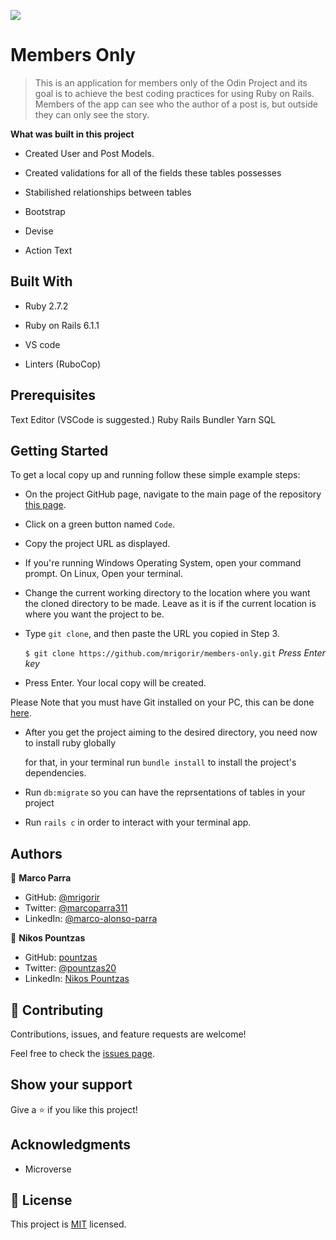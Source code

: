 ![](https://img.shields.io/badge/Microverse-blueviolet)

# Members Only

> This is an application for members only of the Odin Project and its goal is to achieve the best coding practices for using Ruby on Rails. Members of the app can see who the author of a post is, but outside they can only see the story.
  
**What was built in this project**

- Created User and Post Models.

- Created validations for all of the fields these tables possesses

- Stabilished relationships between tables

- Bootstrap

- Devise

- Action Text

## Built With

- Ruby 2.7.2

- Ruby on Rails 6.1.1

- VS code

- Linters (RuboCop)


## Prerequisites

Text Editor (VSCode is suggested.) Ruby Rails Bundler Yarn SQL


## Getting Started

To get a local copy up and running follow these simple example steps:

- On the project GitHub page, navigate to the main page of the repository [this page](https://github.com/mrigorir/members-only.git).

- Click on a green button named `Code`.

- Copy the project URL as displayed.

- If you're running Windows Operating System, open your command prompt. On Linux, Open your terminal.

- Change the current working directory to the location where you want the cloned directory to be made. Leave as it is if the current location is where you want the project to be.

- Type `git clone`, and then paste the URL you copied in Step 3.<br>

  `$ git clone https://github.com/mrigorir/members-only.git` <em>Press Enter key</em><br>

- Press Enter. Your local copy will be created.

Please Note that you must have Git installed on your PC, this can be done [here](https://gist.github.com/derhuerst/1b15ff4652a867391f03).

- After you get the project aiming to the desired directory, you need now to install ruby globally
  
  for that, in your terminal run `bundle install` to install the project's dependencies.

- Run `db:migrate` so you can have the reprsentations of tables in your project

- Run `rails c` in order to interact with your terminal app.

## Authors

👤 **Marco Parra**

- GitHub: [@mrigorir](https://github.com/mrigorir)
- Twitter: [@marcoparra311](https://twitter.com/marcoparra311)
- LinkedIn: [@marco-alonso-parra](https://www.linkedin.com/in/marco-alonso-parra/)


👤 **Nikos Pountzas**

- GitHub: [pountzas](https://github.com/pountzas)
- Twitter: [@pountzas20](https://twitter.com/pountzas20)
- LinkedIn: [Nikos Pountzas](https://www.linkedin.com/in/nikos-pountzas/)

## 🤝 Contributing

Contributions, issues, and feature requests are welcome!

Feel free to check the [issues page](https://github.com/mrigorir/members-only.git/issues).

## Show your support

Give a ⭐️ if you like this project!

## Acknowledgments

- Microverse

## 📝 License

This project is [MIT](https://en.wikipedia.org/wiki/MIT_License) licensed.